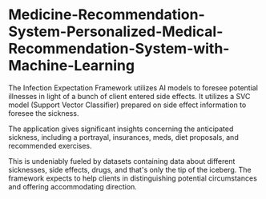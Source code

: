 # Medicine-Recommendation-System-Personalized-Medical-Recommendation-System-with-Machine-Learning

The Infection Expectation Framework utilizes AI models to foresee potential illnesses in light
of a bunch of client entered side effects. It utilizes a SVC model (Support Vector Classifier) 
prepared on side effect information to foresee the sickness. 

The application gives significant insights concerning the anticipated sickness, including a 
portrayal, insurances, meds, diet proposals, and recommended exercises. 

This is undeniably fueled by datasets containing data about different sicknesses, side effects, 
drugs, and that's only the tip of the iceberg. The framework expects to help clients in 
distinguishing potential circumstances and offering accommodating direction.
